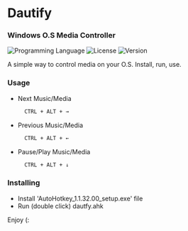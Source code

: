 # Dautify
### Windows O.S Media Controller 

![Programming Language](https://img.shields.io/github/languages/top/FernandoNSC5/Dautify.svg?color=lightgrey&logo=Hexo&logoColor=lightgrey) 
![License](https://img.shields.io/cran/l/devtools?color=lightgrey&logoColor=black)
![Version](https://img.shields.io/badge/Version-1.1-lightgrey.svg?style=popout)

A simple way to control media on your O.S.
Install, run, use.

### Usage
- Next Music/Media
    ```sh
      CTRL + ALT + →
    ```

- Previous Music/Media
    ```sh
      CTRL + ALT + ←
    ```

- Pause/Play Music/Media
    ```sh
      CTRL + ALT + ↓ 
    ```
    
### Installing
- Install 'AutoHotkey_1.1.32.00_setup.exe' file
- Run (double click) dautfy.ahk

Enjoy (:
